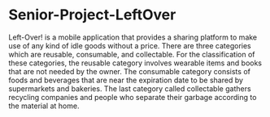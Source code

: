 # Senior-Project-LeftOver

Left-Over! is a mobile application that provides a sharing platform to make use of any kind of idle goods without a price. There are three categories which are reusable, consumable, and collectable. For the classification of these categories, the reusable category involves wearable items and books that are not needed by the owner. The consumable category consists of foods and beverages that are near the expiration date to be shared by supermarkets and bakeries. The last category called collectable gathers recycling companies and people who separate their garbage according to the material at home. 
